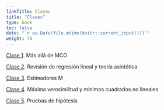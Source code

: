 ```yaml
---
linkTitle: Clases
title: "Clases"
type: book
toc: false
date: "`r as.Date(file.mtime(knitr::current_input()))`"
weight: 70
---
```


[Clase 1](https://ecnii-2021.netlify.app/clases/clase_1.html#1). Más allá de MCO

[Clase 2](https://ecnii-2021.netlify.app/clases/clase_2.html#1). Revisión de regresión lineal y teoría asintótica

[Clase 3](https://ecnii-2021.netlify.app/clases/clase_3.html#1). Estimadores M

[Clase 4](https://ecnii-2021.netlify.app/clases/clase_4.html#1). Máxima verosimilitud y mínimos cuadrados no lineales

[Clase 5](https://ecnii-2021.netlify.app/clases/clase_5.html#1). Pruebas de hipótesis